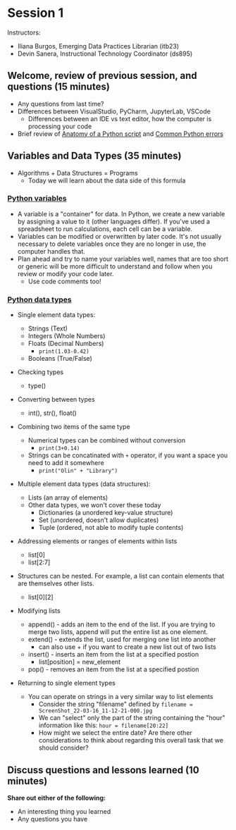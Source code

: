 # Session 1
Instructors:
* Iliana Burgos, Emerging Data Practices Librarian (itb23)
* Devin Sanera, Instructional Technology Coordinator (ds895)

## Welcome, review of previous session, and questions (15 minutes)

* Any questions from last time?
* Differences between VisualStudio, PyCharm, JupyterLab, VSCode
  * Differences between an IDE vs text editor, how the computer is processing your code
* Brief review of [Anatomy of a Python script](https://melaniewalsh.github.io/Intro-Cultural-Analytics/02-Python/03-Anatomy-Python-Script.html) and [Common Python errors](https://melaniewalsh.github.io/Intro-Cultural-Analytics/02-Python/13-Common-Python-Errors.html)

## Variables and Data Types (35 minutes)

* Algorithms + Data Structures = Programs
  * Today we will learn about the data side of this formula

### [Python variables](https://melaniewalsh.github.io/Intro-Cultural-Analytics/02-Python/04-Variables.html)
* A variable is a "container" for data. In Python, we create a new variable by assigning a value to it (other languages differ). If you've used a spreadsheet to run calculations, each cell can be a variable.
* Variables can be modified or overwritten by later code. It's not usually necessary to delete variables once they are no longer in use, the computer handles that.
* Plan ahead and try to name your variables well, names that are too short or generic will be more difficult to understand and follow when you review or modify your code later.
  * Use code comments too!

### [Python data types](https://melaniewalsh.github.io/Intro-Cultural-Analytics/02-Python/05-Data-Types.html)
* Single element data types:
  * Strings (Text)
  * Integers (Whole Numbers)
  * Floats (Decimal Numbers)
    * `print(1.03-0.42)`
  * Booleans (True/False)

* Checking types
  * type()

* Converting between types
  * int(), str(), float()

* Combining two items of the same type
  * Numerical types can be combined without conversion
    * `print(3+0.14)`
  * Strings can be concatinated with `+` operator, if you want a space you need to add it somewhere
    * `print("Olin" + "Library")`

* Multiple element data types (data structures):
  * Lists (an array of elements)
  * Other data types, we won't cover these today
    * Dictionaries (a unordered key-value structure)
    * Set (unordered, doesn't allow duplicates)
    * Tuple (ordered, not able to modify tuple contents)

* Addressing elements or ranges of elements within lists
  * list[0]
  * list[2:7]

* Structures can be nested. For example, a list can contain elements that are themselves other lists.
  * list[0][2]

* Modifying lists
  * append() - adds an item to the end of the list. If you are trying to merge two lists, append will put the entire list as one element.
  * extend() - extends the list, used for merging one list into another
    * can also use + if you want to create a new list out of two lists
  * insert() - inserts an item from the list at a specified postion
    * list[position] = new_element
  * pop() - removes an item from the list at a specified postion

* Returning to single element types
  * You can operate on strings in a very similar way to list elements
    * Consider the string "filename" defined by `filename = ScreenShot_22-03-16_11-12-21-000.jpg`
    * We can "select" only the part of the string containing the "hour" information like this: `hour = filename[20:22]`
    * How might we select the entire date? Are there other considerations to think about regarding this overall task that we should consider?

## Discuss questions and lessons learned (10 minutes)

**Share out either of the following:**
* An interesting thing you learned
* Any questions you have
